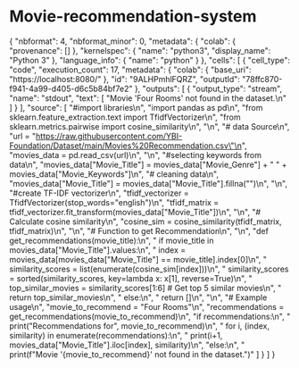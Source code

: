 # Movie-recommendation-system

{
  "nbformat": 4,
  "nbformat_minor": 0,
  "metadata": {
    "colab": {
      "provenance": []
    },
    "kernelspec": {
      "name": "python3",
      "display_name": "Python 3"
    },
    "language_info": {
      "name": "python"
    }
  },
  "cells": [
    {
      "cell_type": "code",
      "execution_count": 17,
      "metadata": {
        "colab": {
          "base_uri": "https://localhost:8080/"
        },
        "id": "9ALHPmhlFQRZ",
        "outputId": "78ffc870-f941-4a99-d405-d6c5b84bf7e2"
      },
      "outputs": [
        {
          "output_type": "stream",
          "name": "stdout",
          "text": [
            "Movie 'Four Rooms' not found in the dataset.\n"
          ]
        }
      ],
      "source": [
        "#import libraries\n",
        "import pandas as pd\n",
        "from sklearn.feature_extraction.text import TfidfVectorizer\n",
        "from sklearn.metrics.pairwise import cosine_similarity\n",
        "\n",
        "# data Source\n",
        "url = \"https://raw.githubusercontent.com/YBI-Foundation/Dataset/main/Movies%20Recommendation.csv\"\n",
        "movies_data = pd.read_csv(url)\n",
        "\n",
        "#selecting keywords from data\n",
        "movies_data[\"Movie_Title\"] = movies_data[\"Movie_Genre\"] + \" \" + movies_data[\"Movie_Keywords\"]\n",
        "# cleaning data\n",
        "movies_data[\"Movie_Title\"] = movies_data[\"Movie_Title\"].fillna(\"\")\n",
        "\n",
        "#create TF-IDF vectorizer\n",
        "tfidf_vectorizer = TfidfVectorizer(stop_words=\"english\")\n",
        "tfidf_matrix = tfidf_vectorizer.fit_transform(movies_data[\"Movie_Title\"])\n",
        "\n",
        "# Calculate cosine similarity\n",
        "cosine_sim = cosine_similarity(tfidf_matrix, tfidf_matrix)\n",
        "\n",
        "# Function to get Recommendation\n",
        "\n",
        "def get_recommendations(movie_title):\n",
        "  if movie_title in movies_data[\"Movie_Title\"].values:\n",
        "    index = movies_data[movies_data[\"Movie_Title\"] == movie_title].index[0]\n",
        "    similarity_scores = list(enumerate(cosine_sim[index]))\n",
        "    similarity_scores = sorted(similarity_scores, key=lambda x: x[1], reverse=True)\n",
        "    top_similar_movies = similarity_scores[1:6]  # Get top 5 similar movies\n",
        "    return top_similar_movies\n",
        "  else:\n",
        "    return []\n",
        "\n",
        "# Example usage\n",
        "movie_to_recommend = \"Four Rooms\"\n",
        "recommendations = get_recommendations(movie_to_recommend)\n",
        "if recommendations:\n",
        "    print(\"Recommendations for\", movie_to_recommend)\n",
        "    for i, (index, similarity) in enumerate(recommendations):\n",
        "        print(i+1, movies_data[\"Movie_Title\"].iloc[index], similarity)\n",
        "else:\n",
        "    print(f\"Movie '{movie_to_recommend}' not found in the dataset.\")"
      ]
    }
  ]
}

